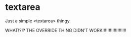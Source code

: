 # textarea
Just a simple &lt;textarea> thingy.

WHAT!?!? THE OVERRIDE THING DIDN'T WORK!!!!!!!!!!!!!!!!!!!
